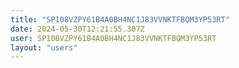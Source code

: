 ```yaml
---
title: "SP108VZPY61B4A0BH4NC1J83VVNKTFBQM3YP53RT"
date: 2024-05-30T12:21:55.307Z
user: SP108VZPY61B4A0BH4NC1J83VVNKTFBQM3YP53RT
layout: "users"
---
```

    